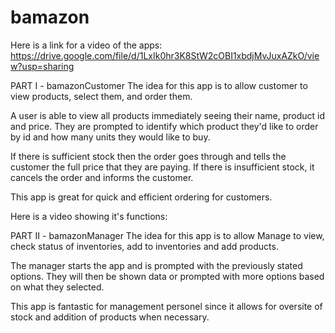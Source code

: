 # bamazon

Here is a link for a video of the apps: https://drive.google.com/file/d/1LxIk0hr3K8StW2cOBI1xbdjMvJuxAZkO/view?usp=sharing

PART I - bamazonCustomer
The idea for this app is to allow customer to view products, select them, and order them.

A user is able to view all products immediately seeing their name, product id and price. They are prompted to identify which product they'd like to order by id and how many units they would like to buy. 

If there is sufficient stock then the order goes through and tells the customer the full price that they are paying. If there is insufficient stock, it cancels the order and informs the customer.

This app is great for quick and efficient ordering for customers.

Here is a video showing it's functions: 

PART II - bamazonManager
The idea for this app is to allow Manage to view, check status of inventories, add to inventories and add products.

The manager starts the app and is prompted with the previously stated options. They will then be shown data or prompted with more options based on what they selected. 

This app is fantastic for management personel since it allows for oversite of stock and addition of products when necessary. 